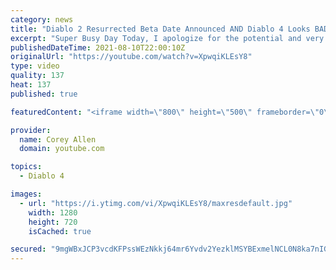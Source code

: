```yaml
---
category: news
title: "Diablo 2 Resurrected Beta Date Announced AND Diablo 4 Looks BAD!"
excerpt: "Super Busy Day Today, I apologize for the potential and very likely lack of additional uploads today. That being said we have some AMAZING news today."
publishedDateTime: 2021-08-10T22:00:10Z
originalUrl: "https://youtube.com/watch?v=XpwqiKLEsY8"
type: video
quality: 137
heat: 137
published: true

featuredContent: "<iframe width=\"800\" height=\"500\" frameborder=\"0\" src=\"https://www.youtube.com/embed/XpwqiKLEsY8\" allow=\"accelerometer; autoplay; encrypted-media; gyroscope; picture-in-picture\" allowfullscreen></iframe>"

provider:
  name: Corey Allen
  domain: youtube.com

topics:
  - Diablo 4

images:
  - url: "https://i.ytimg.com/vi/XpwqiKLEsY8/maxresdefault.jpg"
    width: 1280
    height: 720
    isCached: true

secured: "9mgWBxJCP3vcdKFPssWEzNkkj64mr6Yvdv2YezklMSYBExmelNCL0N8ka7nIGax8eo7BrXo7JbwecXHjjoZmNp0FJ/eogSM0KYDbxjKfdittmUGB60ER20jcDgFAZd8CNNy1ylACjxI1B7nFz2xLqysCrdmlg8iP28viMoI/T/fHrEEN9upsgJvySCq0GctEloQSJtZQdrlYUJnolOlAwrQE9mxRtLbBjvJui9vPJP+MtfsQz592qnxD8EXdaDmabnpvRmm6vmdX2oPo/S7G7HMpO/XcvuVkrffP5XBI6zh3FOiNwF1UL0S8stBkSscajxRW80NWPpnCbeJcFyACoX1Vkf33GiP1Q4/4N5bg/8tNU00c0+F3wdh65lelYUqvBQYysDX6hXi/pw7pfMRefwGdiLpAcfpDhFpJn1xaS4E=;USMT1dx1QvJYzz2j/xXrEA=="
---
```


